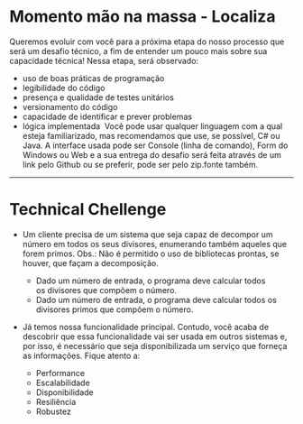 # Momento mão na massa - Localiza 

Queremos evoluir com você para a próxima etapa do nosso processo que será um desafio
técnico, a fim de entender um pouco mais sobre sua capacidade técnica! Nessa etapa, será
observado: 
* uso de boas práticas de programação 
* legibilidade do código 
* presença e qualidade de testes unitários 
* versionamento do código 
* capacidade de identificar e prever problemas 
* lógica implementada 
Você pode usar qualquer linguagem com a qual esteja familiarizado, mas recomendamos que
use, se possível, C# ou Java. A interface usada pode ser Console (linha de comando), Form do
Windows ou Web e a sua entrega do desafio será feita através de um link pelo Github ou se
preferir, pode ser pelo zip.fonte também.

--- 

# Technical Chellenge

* Um cliente precisa de um sistema que seja capaz de decompor um número em todos os
seus divisores, enumerando também aqueles que forem primos. Obs.: Não é permitido o
uso de bibliotecas prontas, se houver, que façam a decomposição. 
    * Dado um número de entrada, o programa deve calcular todos os divisores que
compõem o número. 
    * Dado um número de entrada, o programa deve calcular todos os
divisores primos que compõem o número.

* Já temos nossa funcionalidade principal. Contudo, você acaba de descobrir que essa
funcionalidade vai ser usada em outros sistemas e, por isso, é necessário que seja
disponibilizada um serviço que forneça as informações. Fique atento a: 
    * Performance 
    * Escalabilidade 
    * Disponibilidade 
    * Resiliência 
    * Robustez